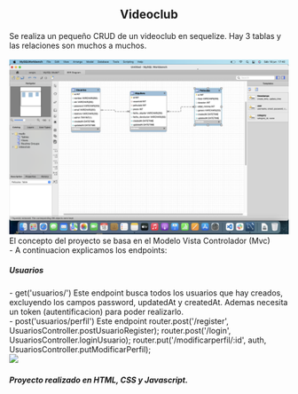 <p align="center">
</p>
<h2 align="center">Videoclub</h2>
<p>Se realiza un pequeño CRUD de un videoclub en sequelize. Hay 3 tablas y las relaciones son muchos a muchos.<br>
<br>
<img src="/img/relaciones.png"><br>
El concepto del proyecto se basa en el Modelo Vista Controlador (Mvc)<br>
- A continuacion explicamos los endpoints:<br>
<h5><p>Usuarios</p></h5>
- get('usuarios/') Este endpoint busca todos los usuarios que hay creados, excluyendo los campos password, updatedAt y createdAt. Ademas necesita un token (autentificacion) para poder realizarlo.<br>
- post('usuarios/perfil') Este endpoint 
router.post('/register', UsuariosController.postUsuarioRegister);
router.post('/login', UsuariosController.loginUsuario);
router.put('/modificarperfil/:id', auth, UsuariosController.putModificarPerfil);<br>
<img src="img/pedalesacelerar.png">
</p>
<h5><p>Proyecto realizado en HTML, CSS y Javascript.</p></h5>

